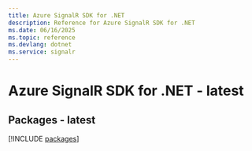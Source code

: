```yaml
---
title: Azure SignalR SDK for .NET
description: Reference for Azure SignalR SDK for .NET
ms.date: 06/16/2025
ms.topic: reference
ms.devlang: dotnet
ms.service: signalr
---
```

# Azure SignalR SDK for .NET - latest
## Packages - latest
[!INCLUDE [packages](signalr-index.md)]